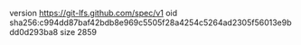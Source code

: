 version https://git-lfs.github.com/spec/v1
oid sha256:c994dd87baf42bdb8e969c5505f28a4254c5264ad2305f56013e9bdd0d293ba8
size 2859
